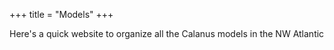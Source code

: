 +++
title = "Models"
+++

Here's a quick website to organize all the Calanus models in the NW Atlantic